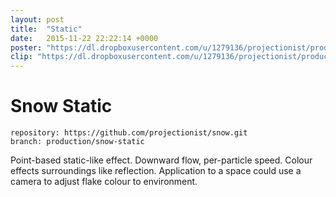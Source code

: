 ```yaml
---
layout: post
title:  "Static"
date:   2015-11-22 22:22:14 +0000
poster: "https://dl.dropboxusercontent.com/u/1279136/projectionist/productions/snow-static/poster.png"
clip: "https://dl.dropboxusercontent.com/u/1279136/projectionist/productions/snow-static/clip800.mp4"
---
```


# Snow Static

```
repository: https://github.com/projectionist/snow.git
branch: production/snow-static
```
Point-based static-like effect.
Downward flow, per-particle speed.
Colour effects surroundings like reflection.
Application to a space could use a camera to adjust flake colour to environment.
